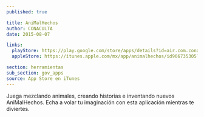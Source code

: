 ```yaml
---
published: true

title: AniMalHechos
author: CONACULTA
date: 2015-08-07

links:
  playStore: https://play.google.com/store/apps/details?id=air.com.conaculta.animalhechos
  appleStore: https://itunes.apple.com/mx/app/animalhechos/id966735305?mt=8

section: herramientas
sub_section: gov_apps
source: App Store en iTunes
---
```

Juega mezclando animales, creando historias e inventando nuevos AniMalHechos. Echa a volar tu imaginación con esta aplicación mientras te diviertes.
